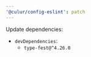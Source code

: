 ```yaml
---
'@culur/config-eslint': patch
---
```


Update dependencies:

- `devDependencies`:
  - `type-fest@^4.26.0`
